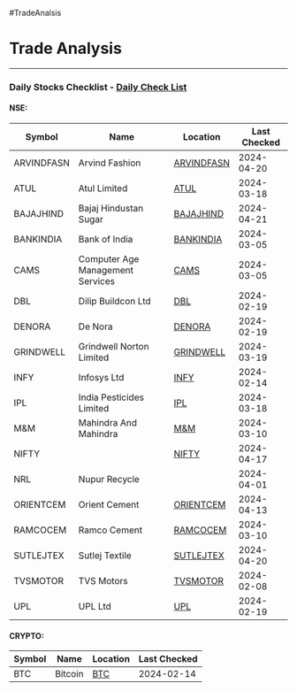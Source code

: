 #TradeAnalsis
# Trade Analysis

---
### Daily Stocks Checklist - [Daily Check List](_daily_checklist/Daily%20Check%20List.md)

#### NSE:

| Symbol     | Name                             | Location                               | Last Checked |
| ---------- | -------------------------------- | -------------------------------------- | ------------ |
| ARVINDFASN | Arvind Fashion                   | [ARVINDFASN](ARVINDFASN/ARVINDFASN.md) | 2024-04-20   |
| ATUL       | Atul Limited                     | [ATUL](ATUL/ATUL.md)                   | 2024-03-18   |
| BAJAJHIND  | Bajaj Hindustan Sugar            | [BAJAJHIND](BAJAJHIND/BAJAJHIND.md)    | 2024-04-21   |
| BANKINDIA  | Bank of India                    | [BANKINDIA](BANKINDIA/BANKINDIA.md)    | 2024-03-05   |
| CAMS       | Computer Age Management Services | [CAMS](CAMS/CAMS.md)                   | 2024-03-05   |
| DBL        | Dilip Buildcon Ltd               | [DBL](DBL/DBL.md)                      | 2024-02-19   |
| DENORA     | De Nora                          | [DENORA](DENORA/DENORA.md)             | 2024-02-19   |
| GRINDWELL  | Grindwell Norton Limited         | [GRINDWELL](GRINDWELL/GRINDWELL.md)    | 2024-03-19   |
| INFY       | Infosys Ltd                      | [INFY](INFY/INFY.md)                   | 2024-02-14   |
| IPL        | India Pesticides Limited         | [IPL](IPL/IPL.md)                      | 2024-03-18   |
| M&M        | Mahindra And Mahindra            | [M&M](M&M/M&M.md)                      | 2024-03-10   |
| NIFTY      |                                  | [NIFTY](NIFTY/NIFTY.md)                | 2024-04-17   |
| NRL        | Nupur Recycle                    |                                        | 2024-04-01   |
| ORIENTCEM  | Orient Cement                    | [ORIENTCEM](ORIENTCEM/ORIENTCEM.md)    | 2024-04-13   |
| RAMCOCEM   | Ramco Cement                     | [RAMCOCEM](RAMCOCEM/RAMCOCEM.md)       | 2024-03-10   |
| SUTLEJTEX  | Sutlej Textile                   | [SUTLEJTEX](SUTLEJTEX/SUTLEJTEX.md)    | 2024-04-20   |
| TVSMOTOR   | TVS Motors                       | [TVSMOTOR](TVSMOTOR/TVSMOTOR.md)       | 2024-02-08   |
| UPL        | UPL Ltd                          | [UPL](UPL/UPL.md)                      | 2024-02-19   |

#### CRYPTO:
| Symbol | Name    | Location          | Last Checked |
| ------ | ------- | ----------------- | ------------ |
| BTC    | Bitcoin | [BTC](BTC/BTC.md) | 2024-02-14   |
